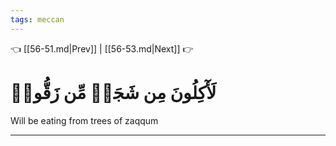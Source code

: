 ```yaml
---
tags: meccan
---
```


👈 [[56-51.md|Prev]] | [[56-53.md|Next]] 👉

# لَأٓكِلُونَ مِن شَجَرٖ مِّن زَقُّومٖ

Will be eating from trees of zaqqum

---

